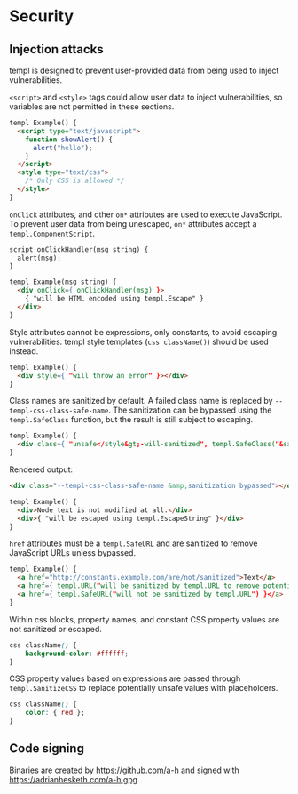 # Security

## Injection attacks

templ is designed to prevent user-provided data from being used to inject vulnerabilities.

`<script>` and `<style>` tags could allow user data to inject vulnerabilities, so variables are not permitted in these sections.

```html
templ Example() {
  <script type="text/javascript">
    function showAlert() {
      alert("hello");
    }
  </script>
  <style type="text/css">
    /* Only CSS is allowed */
  </style>
}
```

`onClick` attributes, and other `on*` attributes are used to execute JavaScript. To prevent user data from being unescaped, `on*` attributes accept a `templ.ComponentScript`.

```html
script onClickHandler(msg string) {
  alert(msg);
}

templ Example(msg string) {
  <div onClick={ onClickHandler(msg) }>
    { "will be HTML encoded using templ.Escape" }
  </div>
}
```

Style attributes cannot be expressions, only constants, to avoid escaping vulnerabilities. templ style templates (`css className()`) should be used instead.

```html
templ Example() {
  <div style={ "will throw an error" }></div>
}
```

Class names are sanitized by default. A failed class name is replaced by `--templ-css-class-safe-name`. The sanitization can be bypassed using the `templ.SafeClass` function, but the result is still subject to escaping.

```html
templ Example() {
  <div class={ "unsafe</style&gt;-will-sanitized", templ.SafeClass("&sanitization bypassed") }></div>
}
```

Rendered output:

```html
<div class="--templ-css-class-safe-name &amp;sanitization bypassed"></div>
```

```html
templ Example() {
  <div>Node text is not modified at all.</div>
  <div>{ "will be escaped using templ.EscapeString" }</div>
}
```

`href` attributes must be a `templ.SafeURL` and are sanitized to remove JavaScript URLs unless bypassed.

```html
templ Example() {
  <a href="http://constants.example.com/are/not/sanitized">Text</a>
  <a href={ templ.URL("will be sanitized by templ.URL to remove potential attacks") }</a>
  <a href={ templ.SafeURL("will not be sanitized by templ.URL") }</a>
}
```

Within css blocks, property names, and constant CSS property values are not sanitized or escaped.

```css
css className() {
	background-color: #ffffff;
}
```

CSS property values based on expressions are passed through `templ.SanitizeCSS` to replace potentially unsafe values with placeholders.

```css
css className() {
	color: { red };
}
```

## Code signing

Binaries are created by https://github.com/a-h and signed with https://adrianhesketh.com/a-h.gpg

